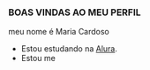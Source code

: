 ### BOAS VINDAS AO MEU PERFIL 

meu nome é Maria Cardoso 

- Estou estudando na [Alura](https://www.alura.br).
- Estou me 
